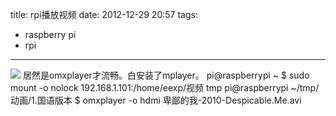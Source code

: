 title: rpi播放视频
date: 2012-12-29 20:57
tags:
- raspberry pi 
- rpi
---
![](/img/rpi.jpg)
居然是omxplayer才流畅。白安装了mplayer。
pi@raspberrypi ~ $ sudo mount -o nolock 192.168.1.101:/home/eexp/视频 tmp
pi@raspberrypi ~/tmp/动画/1.国语版本 $ omxplayer -o hdmi  卑鄙的我-2010-Despicable.Me.avi

